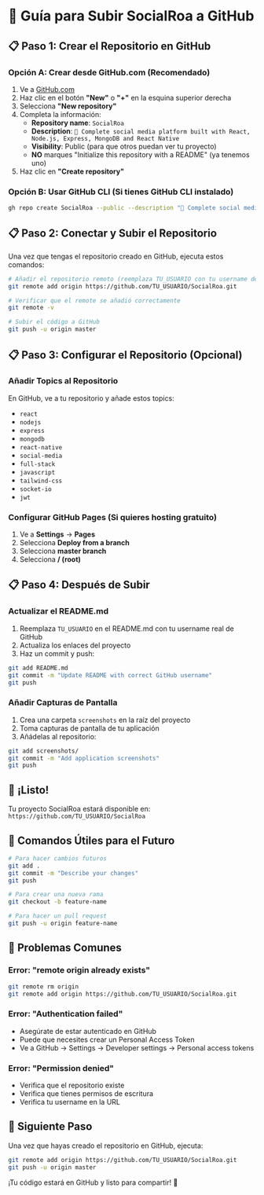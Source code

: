 # 🚀 Guía para Subir SocialRoa a GitHub

## 📋 Paso 1: Crear el Repositorio en GitHub

### Opción A: Crear desde GitHub.com (Recomendado)
1. Ve a [GitHub.com](https://github.com)
2. Haz clic en el botón **"New"** o **"+"** en la esquina superior derecha
3. Selecciona **"New repository"**
4. Completa la información:
   - **Repository name**: `SocialRoa`
   - **Description**: `🌟 Complete social media platform built with React, Node.js, Express, MongoDB and React Native`
   - **Visibility**: Public (para que otros puedan ver tu proyecto)
   - **NO** marques "Initialize this repository with a README" (ya tenemos uno)
5. Haz clic en **"Create repository"**

### Opción B: Usar GitHub CLI (Si tienes GitHub CLI instalado)
```bash
gh repo create SocialRoa --public --description "🌟 Complete social media platform built with React, Node.js, Express, MongoDB and React Native"
```

## 📋 Paso 2: Conectar y Subir el Repositorio

Una vez que tengas el repositorio creado en GitHub, ejecuta estos comandos:

```bash
# Añadir el repositorio remoto (reemplaza TU_USUARIO con tu username de GitHub)
git remote add origin https://github.com/TU_USUARIO/SocialRoa.git

# Verificar que el remote se añadió correctamente
git remote -v

# Subir el código a GitHub
git push -u origin master
```

## 📋 Paso 3: Configurar el Repositorio (Opcional)

### Añadir Topics al Repositorio
En GitHub, ve a tu repositorio y añade estos topics:
- `react`
- `nodejs`
- `express`
- `mongodb`
- `react-native`
- `social-media`
- `full-stack`
- `javascript`
- `tailwind-css`
- `socket-io`
- `jwt`

### Configurar GitHub Pages (Si quieres hosting gratuito)
1. Ve a **Settings** → **Pages**
2. Selecciona **Deploy from a branch**
3. Selecciona **master branch**
4. Selecciona **/ (root)**

## 📋 Paso 4: Después de Subir

### Actualizar el README.md
1. Reemplaza `TU_USUARIO` en el README.md con tu username real de GitHub
2. Actualiza los enlaces del proyecto
3. Haz un commit y push:
```bash
git add README.md
git commit -m "Update README with correct GitHub username"
git push
```

### Añadir Capturas de Pantalla
1. Crea una carpeta `screenshots` en la raíz del proyecto
2. Toma capturas de pantalla de tu aplicación
3. Añádelas al repositorio:
```bash
git add screenshots/
git commit -m "Add application screenshots"
git push
```

## 🎉 ¡Listo!

Tu proyecto SocialRoa estará disponible en:
`https://github.com/TU_USUARIO/SocialRoa`

## 📝 Comandos Útiles para el Futuro

```bash
# Para hacer cambios futuros
git add .
git commit -m "Describe your changes"
git push

# Para crear una nueva rama
git checkout -b feature-name

# Para hacer un pull request
git push -u origin feature-name
```

## 🔧 Problemas Comunes

### Error: "remote origin already exists"
```bash
git remote rm origin
git remote add origin https://github.com/TU_USUARIO/SocialRoa.git
```

### Error: "Authentication failed"
- Asegúrate de estar autenticado en GitHub
- Puede que necesites crear un Personal Access Token
- Ve a GitHub → Settings → Developer settings → Personal access tokens

### Error: "Permission denied"
- Verifica que el repositorio existe
- Verifica que tienes permisos de escritura
- Verifica tu username en la URL

## 🎯 Siguiente Paso

Una vez que hayas creado el repositorio en GitHub, ejecuta:
```bash
git remote add origin https://github.com/TU_USUARIO/SocialRoa.git
git push -u origin master
```

¡Tu código estará en GitHub y listo para compartir! 🚀

